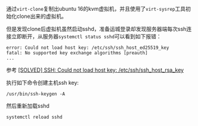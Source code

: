 通过`virt-clone`复制出ubuntu 16的kvm虚拟机，并且使用了`virt-sysrep`工具初始化clone出来的虚拟机。

但是发现clone后虚拟机虽然启动sshd，准备运城登录却发现服务器端每次ssh连接立即断开，从服务器`systemctl status sshd`可以看到如下报错：

```
error: Could not load host key: /etc/ssh/ssh_host_ed25519_key
fatal: No supported key exchange algorithms [preauth]
...
```

参考 [[SOLVED] SSH: Could not load host key: /etc/ssh/ssh_host_rsa_key](https://bbs.archlinux.org/viewtopic.php?id=165382)

执行如下命令创建主机ssh key:

```
/usr/bin/ssh-keygen -A
```

然后重新加载sshd

```
systemctl reload sshd
```